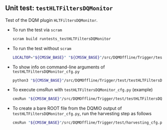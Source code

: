 Unit test: `testHLTFiltersDQMonitor`
------------------------------------

Test of the DQM plugin `HLTFiltersDQMonitor`.

  - To run the test via `scram`
    ```sh
    scram build runtests_testHLTFiltersDQMonitor
    ```

  - To run the test without `scram`
    ```sh
    LOCALTOP="${CMSSW_BASE}" "${CMSSW_BASE}"/src/DQMOffline/Trigger/test/testHLTFiltersDQMonitor.sh
    ```

  - To show info on command-line arguments of `testHLTFiltersDQMonitor_cfg.py`
    ```sh
    python3 "${CMSSW_BASE}"/src/DQMOffline/Trigger/test/testHLTFiltersDQMonitor_cfg.py -h
    ```

  - To execute cmsRun with `testHLTFiltersDQMonitor_cfg.py` (example)
    ```sh
    cmsRun "${CMSSW_BASE}"/src/DQMOffline/Trigger/test/testHLTFiltersDQMonitor_cfg.py -t 4 -s 0 -o tmp.root -n 100
    ```

  - To create a bare ROOT file from the DQMIO output of `testHLTFiltersDQMonitor_cfg.py`,
    run the harvesting step as follows
    ```sh
    cmsRun "${CMSSW_BASE}"/src/DQMOffline/Trigger/test/harvesting_cfg.py -i file:tmp.root
    ```
